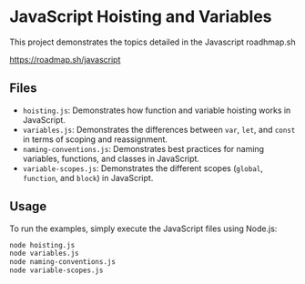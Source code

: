 # JavaScript Hoisting and Variables

This project demonstrates the topics detailed in the Javascript roadhmap.sh

https://roadmap.sh/javascript

## Files

- `hoisting.js`: Demonstrates how function and variable hoisting works in JavaScript.
- `variables.js`: Demonstrates the differences between `var`, `let`, and `const` in terms of scoping and reassignment.
- `naming-conventions.js`: Demonstrates best practices for naming variables, functions, and classes in JavaScript.
- `variable-scopes.js`: Demonstrates the different scopes (`global`, `function`, and `block`) in JavaScript.

## Usage

To run the examples, simply execute the JavaScript files using Node.js:

```sh
node hoisting.js
node variables.js
node naming-conventions.js
node variable-scopes.js